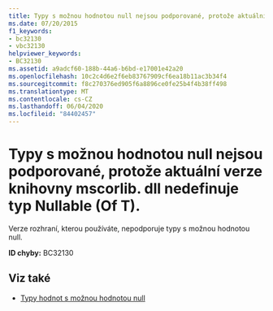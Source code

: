 ```yaml
---
title: Typy s možnou hodnotou null nejsou podporované, protože aktuální verze knihovny mscorlib. dll nedefinuje typ Nullable (Of T).
ms.date: 07/20/2015
f1_keywords:
- bc32130
- vbc32130
helpviewer_keywords:
- BC32130
ms.assetid: a9adcf60-188b-44a6-b6bd-e17001e42a20
ms.openlocfilehash: 10c2c4d6e2f6eb83767909cf6ea18b11ac3b34f4
ms.sourcegitcommit: f8c270376ed905f6a8896ce0fe25b4f4b38ff498
ms.translationtype: MT
ms.contentlocale: cs-CZ
ms.lasthandoff: 06/04/2020
ms.locfileid: "84402457"
---
```

# <a name="nullable-types-are-not-supported-because-the-current-version-of-mscorlibdll-does-not-define-the-type-nullableof-t"></a>Typy s možnou hodnotou null nejsou podporované, protože aktuální verze knihovny mscorlib. dll nedefinuje typ Nullable (Of T).
Verze rozhraní, kterou používáte, nepodporuje typy s možnou hodnotou null.  
  
 **ID chyby:** BC32130  
  
## <a name="see-also"></a>Viz také

- [Typy hodnot s možnou hodnotou null](../programming-guide/language-features/data-types/nullable-value-types.md)
